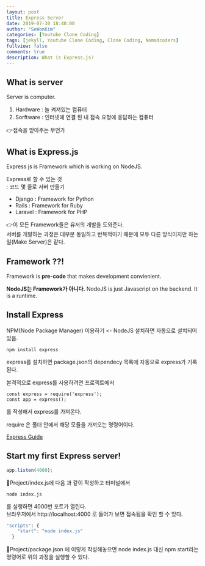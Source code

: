 ```yaml
---
layout: post
title: Express Server
date: 2019-07-30 18:40:00
author: "SeWonKim"
categories: [Youtube Clone Coding]
tags: [jekyll, Youtube Clone Coding, Clone Coding, Nomadcoders]
fullview: false
comments: true
description: What is Express.js?
---
```



## What is server
Server is computer.

1. Hardware : 늘 켜져있는 컴퓨터
2. Sorftware : 인터넷에 연결 된 내 접속 요청에 응답하는 컴퓨터

👉접속을 받아주는 무언가


## What is Express.js
Express js is Framework which is working on NodeJS.      


Express로 할 수 있는 것      
: 코드 몇 줄로 서버 만들기


* Django : Framework for Python
* Rails : Framework for Ruby
* Laravel : Framework for PHP

👉이 모든 Framework들은 유저의 개발을 도와준다.    
서버를 개발하는 과정은 대부분 동일하고 반복적이기 때문에 모두 다른 방식이지만 하는 일(Make Server)은 같다.



## Framework ??!
Framework is **pre-code** that makes development convienient.

**NodeJS는 Framework가 아니다.** NodeJS is just Javascript on the backend. It is a runtime.



## Install Express
NPM(Node Package Manager) 이용하기 <- NodeJS 설치하면 자동으로 설치되어 있음.

```
npm install express
```

express를 설치하면 package.json의 dependecy 목록에 자동으로 express가 기록된다.

본격적으로 express를 사용하려면 프로젝트에서 
```
const express = require('express');
const app = express();
``` 
를 작성해서 express를 가져온다.

require 은 폴더 안에서 해당 모듈을 가져오는 명령어이다.

[Express Guide](https://expressjs.com/ko/starter/hello-world.html)



## Start my first Express server!

```javascript
app.listen(4000);
``` 
📄Project/index.js에 다음 과 같이 작성하고 터미널에서


```console
node index.js
``` 
를 실행하면 4000번 포트가 열린다.    
브라우저에서 http://localhost:4000 로 들어가 보면 접속됨을 확인 할 수 있다.




```javascript
"scripts": {
    "start": "node index.js"
  }
``` 
📄Project/package.json 에 이렇게 작성해놓으면 node index.js 대신 npm start라는 명령어로 위의 과정을 실행할 수 있다.

